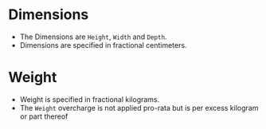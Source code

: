 # Dimensions

* The Dimensions are `Height`, `Width` and `Depth`.
* Dimensions are specified in fractional centimeters.

# Weight
* Weight is specified in fractional kilograms.
* The `Weight` overcharge is not applied pro-rata but is per excess kilogram or part thereof

